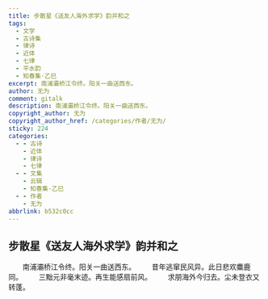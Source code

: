 ```yaml
---
title: 步散星《送友人海外求学》韵并和之
tags:
  - 文学
  - 古诗集
  - 律诗
  - 近体
  - 七律
  - 平水韵
  - 知春集·乙巳
excerpt: 南浦灞桥江令终。阳关一曲送西东。
author: 无为
comment: gitalk
description: 南浦灞桥江令终。阳关一曲送西东。
copyright_author: 无为
copyright_author_href: /categories/作者/无为/
sticky: 224
categories:
  - - 古诗
    - 近体
    - 律诗
    - 七律
  - - 文集
    - 云辑
    - 知春集·乙巳
  - - 作者
    - 无为
abbrlink: b532c0cc
---
```

## 步散星《送友人海外求学》韵并和之
&emsp;&emsp;南浦灞桥江令终。阳关一曲送西东。
&emsp;&emsp;昔年逃窜民风异。此日悲欢麋鹿同。
&emsp;&emsp;三黜元非毫末迹。再生能感扇前风。
&emsp;&emsp;求朋海外今归去。尘未登衣又转蓬。